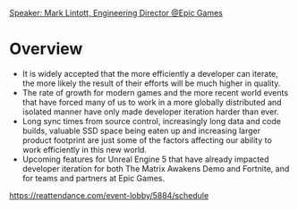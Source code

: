 [Speaker: Mark Lintott, Engineering Director @Epic Games](https://twitter.com/rendertramp?lang=en)

# Overview
- It is widely accepted that the more efficiently a developer can iterate, the more likely the result of their efforts will be much higher in quality.
- The rate of growth for modern games and the more recent world events that have forced many of us to work in a more globally distributed and isolated manner have only made developer iteration harder than ever.
- Long sync times from source control, increasingly long data and code builds, valuable SSD space being eaten up and increasing larger product footprint are just some of the factors affecting our ability to work efficiently in this new world.
- Upcoming features for Unreal Engine 5 that have already impacted developer iteration for both The Matrix Awakens Demo and Fortnite, and for teams and partners at Epic Games.

https://reattendance.com/event-lobby/5884/schedule

